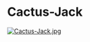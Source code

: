 # Cactus-Jack
[![Cactus-Jack.jpg](https://i.postimg.cc/9QX4r45T/Cactus-Jack.jpg)](https://postimg.cc/jL9q1Sjd)
